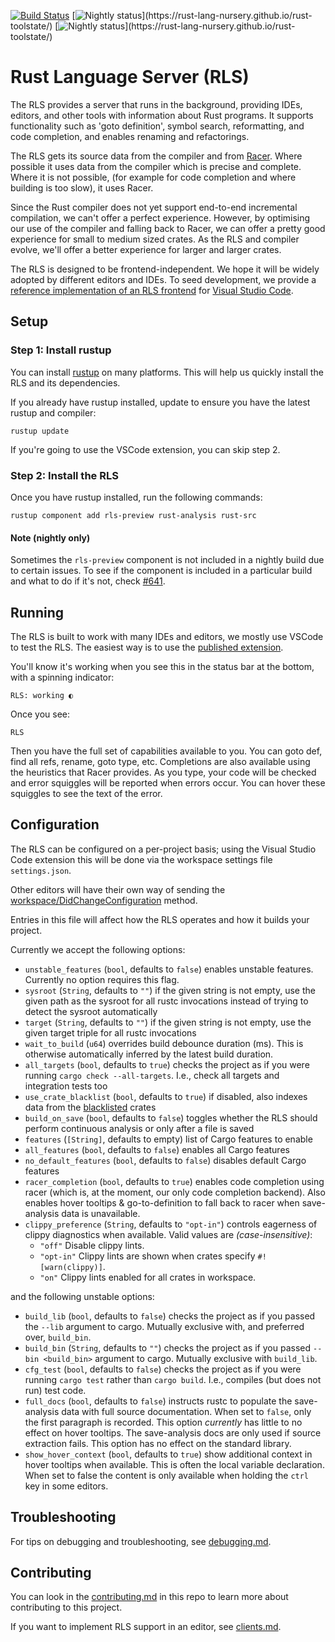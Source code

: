 [![Build Status](https://travis-ci.org/rust-lang/rls.svg?branch=master)](https://travis-ci.org/rust-lang/rls)
[![Nightly status](https://img.shields.io/badge/dynamic/json.svg?label=rls-preview%20(Windows)&url=https%3A%2F%2Fraw.githubusercontent.com%2Frust-lang-nursery%2Frust-toolstate%2Fmaster%2F_data%2Flatest.json&query=%24%5B%3F(%40.tool%3D%3D%22rls%22)%5D.windows&colorB=lightgrey)](https://rust-lang-nursery.github.io/rust-toolstate/)
[![Nightly status](https://img.shields.io/badge/dynamic/json.svg?label=rls-preview%20(Linux)&url=https%3A%2F%2Fraw.githubusercontent.com%2Frust-lang-nursery%2Frust-toolstate%2Fmaster%2F_data%2Flatest.json&query=%24%5B%3F(%40.tool%3D%3D%22rls%22)%5D.linux&colorB=lightgrey)](https://rust-lang-nursery.github.io/rust-toolstate/)



# Rust Language Server (RLS)

The RLS provides a server that runs in the background, providing IDEs,
editors, and other tools with information about Rust programs. It supports
functionality such as 'goto definition', symbol search, reformatting, and code
completion, and enables renaming and refactorings.

The RLS gets its source data from the compiler and from
[Racer](https://github.com/racer-rust/racer). Where possible it uses data from
the compiler which is precise and complete. Where it is not possible, (for example
for code completion and where building is too slow), it uses Racer.

Since the Rust compiler does not yet support end-to-end incremental compilation,
we can't offer a perfect experience. However, by optimising our use of the
compiler and falling back to Racer, we can offer a pretty good experience for
small to medium sized crates. As the RLS and compiler evolve, we'll offer a
better experience for larger and larger crates.

The RLS is designed to be frontend-independent. We hope it will be widely
adopted by different editors and IDEs. To seed development, we provide a
[reference implementation of an RLS frontend](https://github.com/rust-lang/rls-vscode)
for [Visual Studio Code](https://code.visualstudio.com/).


## Setup

### Step 1: Install rustup

You can install [rustup](http://rustup.rs/) on many platforms. This will help us quickly install the
RLS and its dependencies.

If you already have rustup installed, update to ensure you have the latest
rustup and compiler:

```
rustup update
```


If you're going to use the VSCode extension, you can skip step 2.


### Step 2: Install the RLS

Once you have rustup installed, run the following commands:

```
rustup component add rls-preview rust-analysis rust-src
```

#### Note (nightly only)
Sometimes the `rls-preview` component is not included in a nightly build due to
certain issues. To see if the component is included in a particular build and
what to do if it's not, check [#641](https://github.com/rust-lang/rls/issues/641).


## Running

The RLS is built to work with many IDEs and editors, we mostly use
VSCode to test the RLS. The easiest way is to use the [published extension](https://github.com/rust-lang/rls-vscode).

You'll know it's working when you see this in the status bar at the bottom, with
a spinning indicator:

`RLS: working ◐`

Once you see:

`RLS`

Then you have the full set of capabilities available to you.  You can goto def,
find all refs, rename, goto type, etc.  Completions are also available using the
heuristics that Racer provides.  As you type, your code will be checked and
error squiggles will be reported when errors occur.  You can hover these
squiggles to see the text of the error.

## Configuration

The RLS can be configured on a per-project basis; using the Visual
Studio Code extension this will be done via the workspace settings file
`settings.json`.

Other editors will have their own way of sending the
[workspace/DidChangeConfiguration](https://microsoft.github.io/language-server-protocol/specification#workspace_didChangeConfiguration)
method.

Entries in this file will affect how the RLS operates and how it builds your
project.

Currently we accept the following options:

* `unstable_features` (`bool`, defaults to `false`) enables unstable features.
  Currently no option requires this flag.
* `sysroot` (`String`, defaults to `""`) if the given string is not empty, use
  the given path as the sysroot for all rustc invocations instead of trying to
  detect the sysroot automatically
* `target` (`String`, defaults to `""`) if the given string is not empty, use
  the given target triple for all rustc invocations
* `wait_to_build` (`u64`) overrides build debounce duration (ms). This is otherwise automatically
  inferred by the latest build duration.
* `all_targets` (`bool`, defaults to `true`) checks the project as if you were
  running `cargo check --all-targets`. I.e., check all targets and integration
  tests too
* `use_crate_blacklist` (`bool`, defaults to `true`) if disabled, also indexes
  data from the [blacklisted](https://github.com/nrc/rls-blacklist/blob/master/src/lib.rs) crates
* `build_on_save` (`bool`, defaults to `false`) toggles whether the RLS should
  perform continuous analysis or only after a file is saved
* `features` (`[String]`, defaults to empty) list of Cargo features to enable
* `all_features` (`bool`, defaults to `false`) enables all Cargo features
* `no_default_features` (`bool`, defaults to `false`) disables default Cargo
  features
* `racer_completion` (`bool`, defaults to `true`) enables code completion using
  racer (which is, at the moment, our only code completion backend). Also enables
  hover tooltips & go-to-definition to fall back to racer when save-analysis data is unavailable.
* `clippy_preference` (`String`, defaults to `"opt-in"`) controls eagerness of clippy
  diagnostics when available. Valid values are _(case-insensitive)_:
  - `"off"` Disable clippy lints.
  - `"opt-in"` Clippy lints are shown when crates specify `#![warn(clippy)]`.
  - `"on"` Clippy lints enabled for all crates in workspace.

and the following unstable options:

* `build_lib` (`bool`, defaults to `false`) checks the project as if you passed
  the `--lib` argument to cargo. Mutually exclusive with, and preferred over,
  `build_bin`.
* `build_bin` (`String`, defaults to `""`) checks the project as if you passed
  `-- bin <build_bin>` argument to cargo. Mutually exclusive with `build_lib`.
* `cfg_test` (`bool`, defaults to `false`) checks the project as if you were
  running `cargo test` rather than `cargo build`. I.e., compiles (but does not
  run) test code.
* `full_docs` (`bool`, defaults to `false`) instructs rustc to populate the
  save-analysis data with full source documentation. When set to `false`, only the
  first paragraph is recorded. This option _currently_ has little to no effect on
  hover tooltips. The save-analysis docs are only used if source extraction fails.
  This option has no effect on the standard library.
* `show_hover_context` (`bool`, defaults to `true`) show additional context in
  hover tooltips when available. This is often the local variable declaration.
  When set to false the content is only available when holding the `ctrl` key in
  some editors.


## Troubleshooting

For tips on debugging and troubleshooting, see [debugging.md](debugging.md).


## Contributing

You can look in the [contributing.md](https://github.com/rust-lang/rls/blob/master/contributing.md)
in this repo to learn more about contributing to this project.

If you want to implement RLS support in an editor, see [clients.md](clients.md).
